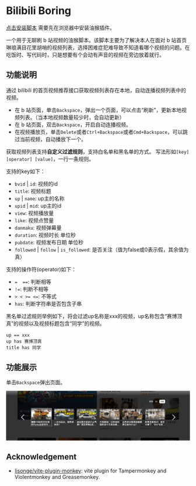 # Bilibili Boring

[点击安装脚本](https://github.com/zzzgydi/bilibili-boring/raw/main/dist/bilibili-boring.user.js) 需要先在浏览器中安装油猴插件。

一个用于无聊刷 b 站视频的油猴脚本。该脚本主要为了解决本人在面对 b 站首页琳琅满目花里胡哨的视频列表，选择困难症犯难导致不知道看哪个视频的问题。在吃饭时、写代码时，只是想要有个会动有声音的视频在旁边放着就行。

## 功能说明

通过 bilibili 的首页视频推荐接口获取视频列表存在本地，自动连播视频列表中的视频。

- 在 b 站页面，单击`Backspace`，弹出一个页面，可以点击“刷新”，更新本地视频列表。（当本地视频数量较少时，会自动更新）
- 在 b 站页面，双击`Backspace`，开启自动连播视频。
- 在视频播放页，单击`Delete`或者`Ctrl+Backspace`或者`Cmd+Backspace`，可以跳过当前视频，自动播放下一个。

获取视频列表支持**自定义过滤规则**，支持白名单和黑名单的方式。
写法形如`[key] [operator] [value]`，一行一条规则。

支持的key如下：

- `bvid` | `id`: 视频的id
- `title`: 视频标题
- `up` | `name`: up主的名称
- `upid` | `mid`: up主的id
- `view`: 视频播放量
- `like`: 视频点赞量
- `danmaku`: 视频弹幕量
- `duration`: 视频时长 单位秒
- `pubdate`: 视频发布日期 单位秒
- `followed` | `follow` | `is_followed`: 是否关注（值为false或0表示假，其余值为真）

支持的操作符(operator)如下：

- `=  ==`: 判断相等
- `!=`: 判断不相等
- `> < >= <=`: 不等式
- `has`: 判断字符串是否包含子串

黑名单过滤规则举例如下，将会过滤up名称是xxx的视频，up名称包含“赛博顶真”的视频以及视频标题包含“同学”的视频。

```txt
up == xxx
up has 赛博顶真
title has 同学
```

## 功能展示

单击`Backspace`弹出页面。

![视频列表页](docs/demo-1.png)

## Acknowledgement

- [lisonge/vite-plugin-monkey](https://github.com/lisonge/vite-plugin-monkey): vite plugin for Tampermonkey and Violentmonkey and Greasemonkey.
